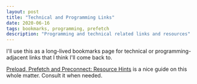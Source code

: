 ```yaml
---
layout: post
title: "Technical and Programming Links"
date: 2020-06-16
tags: bookmarks, programming, prefetch
description: "Programming and technical related links and resources"
---
```


I'll use this as a long-lived bookmarks page for technical or programming-adjacent links that I think I'll come back to.

[Preload, Prefetch and Preconnect: Resource Hints](https://wp-rocket.me/blog/preload-prefetch-preconnect-speed-site-browser-resource-hints/) is a nice guide on this whole matter. Consult it when needed.

